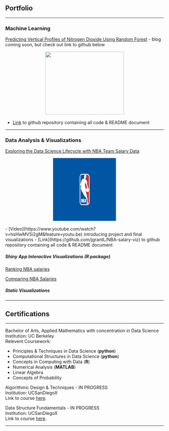 ## Portfolio

---

### Machine Learning

[Predicting Vertical Profiles of Nitrogen Dioxide Using Random Forest]() - blog coming soon, but check out link to github below
<p align="center">
  <img width="250" height="200" src="/images/average_both_profile.jpeg" />
</p>

- [Link](https://github.com/jgrantL/NO2-profiles-ML) to github repository containing all code & README document

---

### Data Analysis & Visualizations

[Exploring the Data Science Lifecycle with NBA Team Salary Data](/final_nba_report.html)
<p align="center">
  <img width="200" height="200" src="/images/NBA_logo.png" />
</p>
- [Video](https://www.youtube.com/watch?v=hsHwMV5i2gM&feature=youtu.be) introducing project and final visualizations
- [Link](https://github.com/jgrantL/NBA-salary-viz) to github repository containing all code & README document


##### Shiny App Interactive Visualizations (R package)

[Ranking NBA salaries](https://jenny-projects.shinyapps.io/NBA-barplot/)

[Comparing NBA Salaries](https://jenny-projects.shinyapps.io/NBA-lineplot/)


##### Static Visualizations


---

## Certifications

---
Bachelor of Arts, Applied Mathematics with concentration in Data Science
<br>
Institution: UC Berkeley
<br>
Relevent Coursework: 
- Principles & Techniques in Data Science (**python**)
- Computational Structures in Data Science (**python**)
- Concepts in Computing with Data (**R**) 
- Numerical Analysis (**MATLAB**)
- Linear Algebra
- Concepts of Probability

Algorithmic Design & Techniques - IN PROGRESS
<br>
Institution: UCSanDiegoX
<br>
Link to course [here](https://www.edx.org/course/algorithmic-design-and-techniques).

Data Structure Fundamentals - IN PROGRESS
<br>
Institution: UCSanDiegoX
<br>
Link to course [here](https://www.edx.org/course/data-structures-fundamentals).

---

